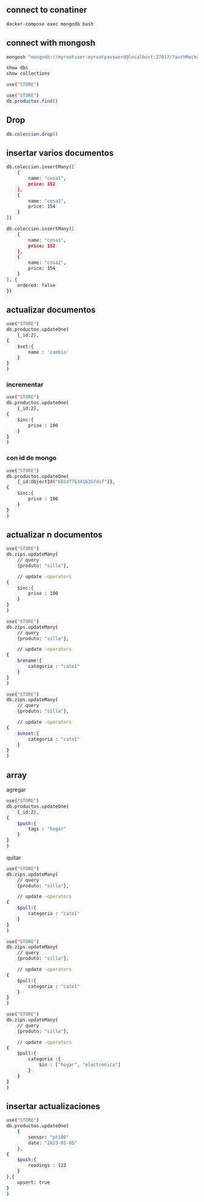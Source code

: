 ## connect to conatiner

``` sh
docker-compose exec mongodb bash
```
## connect with mongosh

``` sh
mongosh "mongodb://myrootuser:myrootpassword@localhost:27017/?authMechanism=DEFAULT&tls=false"
```

``` sh
show dbs
show collections

```

``` sh
use("STORE")

```

``` sh
use("STORE")
db.productos.find()

```
## Drop 

``` sh
db.coleccion.drop()

```

## insertar varios documentos

``` sh
db.coleccion.insertMany([
    {
        name: "cosa1",
        price: 152
    },
    {
        name: "cosa2",
        price: 154
    }
])

```

``` sh
db.coleccion.insertMany([
    {
        name: "cosa1",
        price: 152
    },
    {
        name: "cosa2",
        price: 154
    }
], {
    ordered: false
})

```

## actualizar documentos

``` sh
use("STORE")
db.productos.updateOne(
    {_id:2},
{
    $set:{
        name : 'cambio'
    }
}
)
```

### incrementar 

``` sh
use("STORE")
db.productos.updateOne(
    {_id:2},
{
    $inc:{
        prise : 100
    }
}
)
```

### con id de mongo

``` sh
use("STORE")
db.productos.updateOne(
    {_id:ObjectId("665df76341635fdsf")},
{
    $inc:{
        prise : 100
    }
}
)
```

## actualizar n documentos

``` sh
use("STORE")
db.zips.updateMany(
    // query
    {produto: "silla"},

    // update -operators
{
    $inc:{
        prise : 100
    }
}
)
```

``` sh
use("STORE")
db.zips.updateMany(
    // query
    {produto: "silla"},

    // update -operators
{
    $rename:{
        categoria : "cate1"
    }
}
)
```

``` sh
use("STORE")
db.zips.updateMany(
    // query
    {produto: "silla"},

    // update -operators
{
    $unset:{
        categoria : "cate1"
    }
}
)
```

## array

agregar 

``` sh
use("STORE")
db.productos.updateOne(
    {_id:2},
{
    $push:{
        tags : "hogar"
    }
}
)
```

quitar


``` sh
use("STORE")
db.zips.updateMany(
    // query
    {produto: "silla"},

    // update -operators
{
    $pull:{
        categoria : "cate1"
    }
}
)
```

``` sh
use("STORE")
db.zips.updateMany(
    // query
    {produto: "silla"},

    // update -operators
{
    $pull:{
        categoria : "cate1"
    }
}
)
```

``` sh
use("STORE")
db.zips.updateMany(
    // query
    {produto: "silla"},

    // update -operators
{
    $pull:{
        categoria :{
            $in : ["hogar", "electronica"]
        }
    }
}
)
```

## insertar actualizaciones

``` sh
use("STORE")
db.productos.updateOne(
    {
        sensor: "pt100"
        date: "2023-01-05"
    },
{
    $push:{
        readings : 123
    }
},{
    upsert: true
}
)
```

